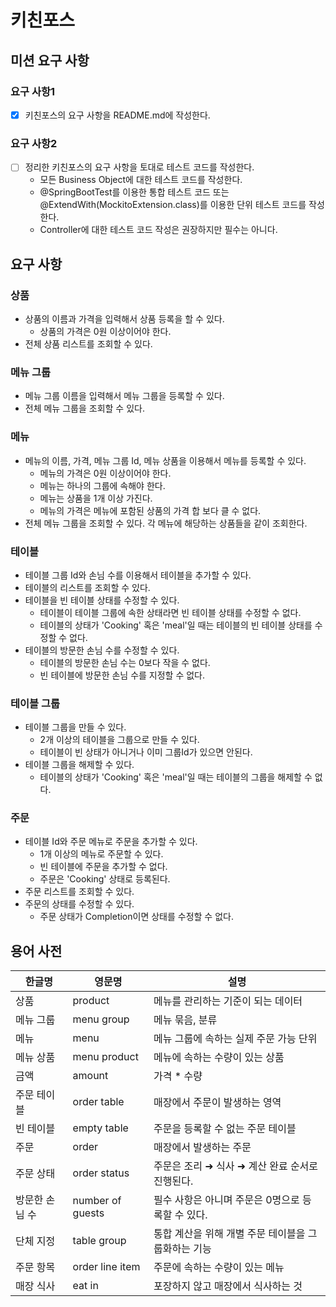 # 키친포스

## 미션 요구 사항
### 요구 사항1
- [x] 키친포스의 요구 사항을 README.md에 작성한다.
### 요구 사항2
- [ ] 정리한 키친포스의 요구 사항을 토대로 테스트 코드를 작성한다.
    - 모든 Business Object에 대한 테스트 코드를 작성한다.
    - @SpringBootTest를 이용한 통합 테스트 코드 또는 @ExtendWith(MockitoExtension.class)를 이용한 단위 테스트 코드를 작성한다.
    - Controller에 대한 테스트 코드 작성은 권장하지만 필수는 아니다.

## 요구 사항
### 상품
- 상품의 이름과 가격을 입력해서 상품 등록을 할 수 있다.
    - 상품의 가격은 0원 이상이어야 한다.
- 전체 상품 리스트를 조회할 수 있다.

### 메뉴 그룹
- 메뉴 그룹 이름을 입력해서 메뉴 그룹을 등록할 수 있다.
- 전체 메뉴 그룹을 조회할 수 있다.

### 메뉴
- 메뉴의 이름, 가격, 메뉴 그룹 Id, 메뉴 상품을 이용해서 메뉴를 등록할 수 있다.
    - 메뉴의 가격은 0원 이상이어야 한다.
    - 메뉴는 하나의 그룹에 속해야 한다.
    - 메뉴는 상품을 1개 이상 가진다.
    - 메뉴의 가격은 메뉴에 포함된 상품의 가격 합 보다 클 수 없다.
- 전체 메뉴 그룹을 조회할 수 있다. 각 메뉴에 해당하는 상품들을 같이 조회한다.

### 테이블
- 테이블 그룹 Id와 손님 수를 이용해서 테이블을 추가할 수 있다.
- 테이블의 리스트를 조회할 수 있다.
- 테이블을 빈 테이블 상태를 수정할 수 있다.
    - 테이블이 테이블 그룹에 속한 상태라면 빈 테이블 상태를 수정할 수 없다.
    - 테이블의 상태가 'Cooking' 혹은 'meal'일 때는 테이블의 빈 테이블 상태를 수정할 수 없다.
- 테이블의 방문한 손님 수를 수정할 수 있다.
    - 테이블의 방문한 손님 수는 0보다 작을 수 없다.
    - 빈 테이블에 방문한 손님 수를 지정할 수 없다.

### 테이블 그룹
- 테이블 그룹을 만들 수 있다.
    - 2개 이상의 테이블을 그룹으로 만들 수 있다.
    - 테이블이 빈 상태가 아니거나 이미 그룹Id가 있으면 안된다.
- 테이블 그룹을 해제할 수 있다.
    - 테이블의 상태가 'Cooking' 혹은 'meal'일 때는 테이블의 그룹을 해제할 수 없다.

### 주문
- 테이블 Id와 주문 메뉴로 주문을 추가할 수 있다.
    - 1개 이상의 메뉴로 주문할 수 있다.
    - 빈 테이블에 주문을 추가할 수 없다.
    - 주문은 'Cooking' 상태로 등록된다.
- 주문 리스트를 조회할 수 있다.
- 주문의 상태를 수정할 수 있다.
    - 주문 상태가 Completion이면 상태를 수정할 수 없다.

## 용어 사전

| 한글명 | 영문명 | 설명 |
| --- | --- | --- |
| 상품 | product | 메뉴를 관리하는 기준이 되는 데이터 |
| 메뉴 그룹 | menu group | 메뉴 묶음, 분류 |
| 메뉴 | menu | 메뉴 그룹에 속하는 실제 주문 가능 단위 |
| 메뉴 상품 | menu product | 메뉴에 속하는 수량이 있는 상품 |
| 금액 | amount | 가격 * 수량 |
| 주문 테이블 | order table | 매장에서 주문이 발생하는 영역 |
| 빈 테이블 | empty table | 주문을 등록할 수 없는 주문 테이블 |
| 주문 | order | 매장에서 발생하는 주문 |
| 주문 상태 | order status | 주문은 조리 ➜ 식사 ➜ 계산 완료 순서로 진행된다. |
| 방문한 손님 수 | number of guests | 필수 사항은 아니며 주문은 0명으로 등록할 수 있다. |
| 단체 지정 | table group | 통합 계산을 위해 개별 주문 테이블을 그룹화하는 기능 |
| 주문 항목 | order line item | 주문에 속하는 수량이 있는 메뉴 |
| 매장 식사 | eat in | 포장하지 않고 매장에서 식사하는 것 |
